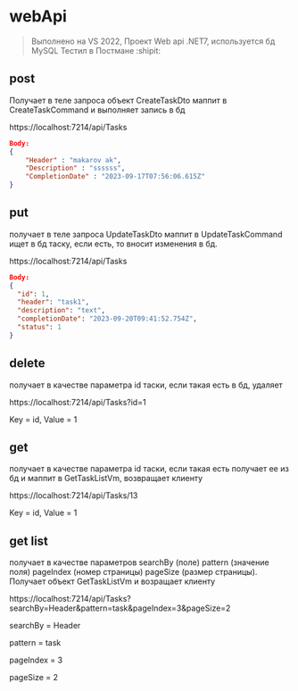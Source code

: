 # webApi
> Выполнено на VS 2022, Проект Web api .NET7, используется бд MySQL
> Тестил в Постмане :shipit:

## post
Получает в теле запроса объект CreateTaskDto маппит в CreateTaskCommand и выполняет запись в бд

https://localhost:7214/api/Tasks


```json
Body:
{
    "Header" : "makarov ak",
    "Description" : "ssssss",
    "CompletionDate" : "2023-09-17T07:56:06.615Z"
}
```


## put
получает в теле запроса UpdateTaskDto маппит в UpdateTaskCommand ищет в бд таску, если есть, то вносит изменения в бд.

  https://localhost:7214/api/Tasks

```json
Body:
{
  "id": 1,
  "header": "task1",
  "description": "text",
  "completionDate": "2023-09-20T09:41:52.754Z",
  "status": 1
}
```

## delete
получает в качестве параметра id таски, если такая есть в бд, удаляет

  https://localhost:7214/api/Tasks?id=1
  
  Key = id, Value = 1
  

## get
получает в качестве параметра id таски, если такая есть получает ее из бд и маппит в GetTaskListVm, возвращает клиенту

  https://localhost:7214/api/Tasks/13
  
  Key = id, Value = 1
  

## get list
получает в качестве параметров searchBy (поле) pattern (значение поля) pageIndex (номер страницы) pageSize (размер страницы). Получает объект GetTaskListVm и возращает клиенту

https://localhost:7214/api/Tasks?searchBy=Header&pattern=task&pageIndex=3&pageSize=2

  searchBy = Header
  
  pattern = task
  
  pageIndex = 3
  
  pageSize = 2
  
